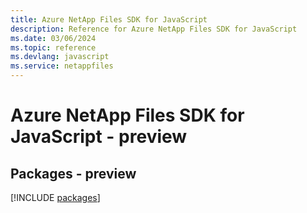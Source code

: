 ```yaml
---
title: Azure NetApp Files SDK for JavaScript
description: Reference for Azure NetApp Files SDK for JavaScript
ms.date: 03/06/2024
ms.topic: reference
ms.devlang: javascript
ms.service: netappfiles
---
```

# Azure NetApp Files SDK for JavaScript - preview
## Packages - preview
[!INCLUDE [packages](netapp-files-index.md)]